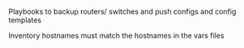 Playbooks to backup routers/ switches and push configs and config templates

Inventory hostnames must match the hostnames in the vars files